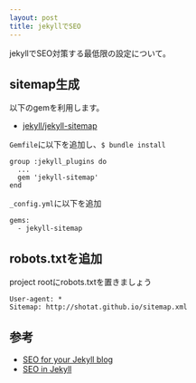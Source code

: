 ```yaml
---
layout: post
title: jekyllでSEO
---
```


jekyllでSEO対策する最低限の設定について。

## sitemap生成
以下のgemを利用します。

* [ jekyll/jekyll-sitemap ]( https://github.com/jekyll/jekyll-sitemap )

`Gemfile`に以下を追加し、`$ bundle install`

~~~
group :jekyll_plugins do
  ...
  gem 'jekyll-sitemap'
end
~~~

`_config.yml`に以下を追加

~~~
gems:
  - jekyll-sitemap
~~~

## robots.txtを追加

project rootにrobots.txtを置きましょう

~~~
User-agent: *
Sitemap: http://shotat.github.io/sitemap.xml
~~~

## 参考

* [ SEO for your Jekyll blog ]( http://vdaubry.github.io/2014/10/21/SEO-for-your-Jekyll-blog/ )
* [ SEO in Jekyll ]( http://jekyll.tips/tutorials/seo/ )

